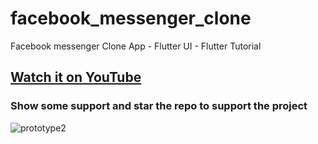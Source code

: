 # facebook_messenger_clone

Facebook messenger Clone App  - Flutter UI  - Flutter Tutorial 

## [Watch it on YouTube]( )

### Show some support and star the repo to support the project

![prototype2](https://user-images.githubusercontent.com/42013687/106543007-94c74680-650d-11eb-9922-7082ca834864.png)
